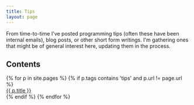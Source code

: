 ```yaml
---
title: Tips
layout: page
---
```


From time-to-time I've posted programming tips (often these have been internal emails), blog posts, or other short form writings. I'm gathering ones that might be of general interest here, updating them in the process.

## Contents

<dl class='posts'>
{% for p in site.pages %}
    {% if p.tags contains 'tips' and p.url != page.url %}
        <dt><a href="{{ BASE_PATH }}{{ p.url }}">{{ p.title }}</a></dt>
    {% endif %}
{% endfor %}
</dl>

